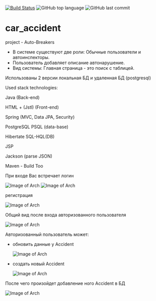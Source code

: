 [![Build Status](https://app.travis-ci.com/SlartiBartFast-art/job4j_car_accident.svg?branch=main)](https://app.travis-ci.com/SlartiBartFast-art/job4j_car_accident)
![GitHub top language](https://img.shields.io/github/languages/top/SlartiBartFast-art/job4j_car_accident?logo=java&logoColor=red)
![GitHub last commit](https://img.shields.io/github/last-commit/SlartiBartFast-art/job4j_car_accident?logo=github)

# car_accident
project - Auto-Breakers

- В системе существуют две роли:
  Обычные пользователи и автоинспекторы.
- Пользователь добавляет описание автонарушение.
- Вид системы:
  Главная страница - это поиск с таблицей.

Использованы 2 версии локальная  БД и удаленная БД (postgresql)

Used stack technologies:

Java (Back-end)

HTML + (Jstl) (Front-end)

Spring (MVC, Data JPA, Security)

PostgreSQL PSQL (data-base)

Hibertate SQL-HQL(DB)

JSP

Jackson (parse JSON)

Maven - Build Too

При входе Вас встречает логин

![Image of Arch](https://github.com/SlartiBartFast-art/job4j_car_accident/blob/main/image/Screenshot_15.jpg)
![Image of Arch](https://github.com/SlartiBartFast-art/job4j_car_accident/blob/main/image/Screenshot_17.jpg)

регистрация

![Image of Arch](https://github.com/SlartiBartFast-art/job4j_car_accident/blob/main/image/Screenshot_16.jpg)

Общий вид после входа авторизованного пользователя

![Image of Arch](https://github.com/SlartiBartFast-art/job4j_car_accident/blob/main/image/Screenshot_18.jpg)

Авторизованный пользователь может:
- обновить данные у Accident
  
  ![Image of Arch](https://github.com/SlartiBartFast-art/job4j_car_accident/blob/main/image/Screenshot_19.jpg)
- создать новый Accident
  
  ![Image of Arch](https://github.com/SlartiBartFast-art/job4j_car_accident/blob/main/image/Screenshot_20.jpg)
    
После чего произойдет добавление ного Accident в БД

   ![Image of Arch](https://github.com/SlartiBartFast-art/job4j_car_accident/blob/main/image/Screenshot_21.jpg)





